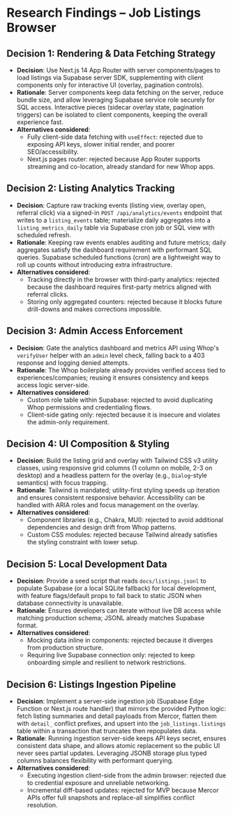 # Research Findings – Job Listings Browser

## Decision 1: Rendering & Data Fetching Strategy
- **Decision**: Use Next.js 14 App Router with server components/pages to load listings via Supabase server SDK, supplementing with client components only for interactive UI (overlay, pagination controls).
- **Rationale**: Server components keep data fetching on the server, reduce bundle size, and allow leveraging Supabase service role securely for SQL access. Interactive pieces (sidecar overlay state, pagination triggers) can be isolated to client components, keeping the overall experience fast.
- **Alternatives considered**:
  - Fully client-side data fetching with `useEffect`: rejected due to exposing API keys, slower initial render, and poorer SEO/accessibility.
  - Next.js pages router: rejected because App Router supports streaming and co-location, already standard for new Whop apps.

## Decision 2: Listing Analytics Tracking
- **Decision**: Capture raw tracking events (listing view, overlay open, referral click) via a signed-in `POST /api/analytics/events` endpoint that writes to a `listing_events` table; materialize daily aggregates into a `listing_metrics_daily` table via Supabase cron job or SQL view with scheduled refresh.
- **Rationale**: Keeping raw events enables auditing and future metrics; daily aggregates satisfy the dashboard requirement with performant SQL queries. Supabase scheduled functions (cron) are a lightweight way to roll up counts without introducing extra infrastructure.
- **Alternatives considered**:
  - Tracking directly in the browser with third-party analytics: rejected because the dashboard requires first-party metrics aligned with referral clicks.
  - Storing only aggregated counters: rejected because it blocks future drill-downs and makes corrections impossible.

## Decision 3: Admin Access Enforcement
- **Decision**: Gate the analytics dashboard and metrics API using Whop's `verifyUser` helper with an `admin` level check, falling back to a 403 response and logging denied attempts.
- **Rationale**: The Whop boilerplate already provides verified access tied to experiences/companies; reusing it ensures consistency and keeps access logic server-side.
- **Alternatives considered**:
  - Custom role table within Supabase: rejected to avoid duplicating Whop permissions and credentialing flows.
  - Client-side gating only: rejected because it is insecure and violates the admin-only requirement.

## Decision 4: UI Composition & Styling
- **Decision**: Build the listing grid and overlay with Tailwind CSS v3 utility classes, using responsive grid columns (1 column on mobile, 2-3 on desktop) and a headless pattern for the overlay (e.g., `Dialog`-style semantics) with focus trapping.
- **Rationale**: Tailwind is mandated; utility-first styling speeds up iteration and ensures consistent responsive behavior. Accessibility can be handled with ARIA roles and focus management on the overlay.
- **Alternatives considered**:
  - Component libraries (e.g., Chakra, MUI): rejected to avoid additional dependencies and design drift from Whop patterns.
  - Custom CSS modules: rejected because Tailwind already satisfies the styling constraint with lower setup.

## Decision 5: Local Development Data
- **Decision**: Provide a seed script that reads `docs/listings.jsonl` to populate Supabase (or a local SQLite fallback) for local development, with feature flags/default props to fall back to static JSON when database connectivity is unavailable.
- **Rationale**: Ensures developers can iterate without live DB access while matching production schema; JSONL already matches Supabase format.
- **Alternatives considered**:
  - Mocking data inline in components: rejected because it diverges from production structure.
  - Requiring live Supabase connection only: rejected to keep onboarding simple and resilient to network restrictions.

## Decision 6: Listings Ingestion Pipeline
- **Decision**: Implement a server-side ingestion job (Supabase Edge Function or Next.js route handler) that mirrors the provided Python logic: fetch listing summaries and detail payloads from Mercor, flatten them with `detail_` conflict prefixes, and upsert into the `job_listings.listings` table within a transaction that truncates then repopulates data.
- **Rationale**: Running ingestion server-side keeps API keys secret, ensures consistent data shape, and allows atomic replacement so the public UI never sees partial updates. Leveraging JSONB storage plus typed columns balances flexibility with performant querying.
- **Alternatives considered**:
  - Executing ingestion client-side from the admin browser: rejected due to credential exposure and unreliable networking.
  - Incremental diff-based updates: rejected for MVP because Mercor APIs offer full snapshots and replace-all simplifies conflict resolution.
